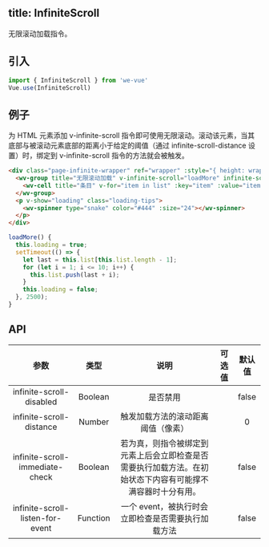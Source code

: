 title: InfiniteScroll
---
无限滚动加载指令。

## 引入

```js
import { InfiniteScroll } from 'we-vue'
Vue.use(InfiniteScroll)
```

## 例子

为 HTML 元素添加 v-infinite-scroll 指令即可使用无限滚动。滚动该元素，当其底部与被滚动元素底部的距离小于给定的阈值（通过 infinite-scroll-distance 设置）时，绑定到 v-infinite-scroll 指令的方法就会被触发。

```html
<div class="page-infinite-wrapper" ref="wrapper" :style="{ height: wrapperHeight + 'px' }">
  <wv-group title="无限滚动加载" v-infinite-scroll="loadMore" infinite-scroll-disabled="loading" infinite-scroll-distance="50">
    <wv-cell title="条目" v-for="item in list" :key="item" :value="item"></wv-cell>
  </wv-group>
  <p v-show="loading" class="loading-tips">
    <wv-spinner type="snake" color="#444" :size="24"></wv-spinner>
  </p>
</div>
```

```js
loadMore() {
  this.loading = true;
  setTimeout(() => {
    let last = this.list[this.list.length - 1];
    for (let i = 1; i <= 10; i++) {
      this.list.push(last + i);
    }
    this.loading = false;
  }, 2500);
}
```

## API

|   参数   |   类型    |   说明   | 可选值  |  默认值  |
| :----: | :-----: | :----: | :--: | :---: |
| infinite-scroll-disabled  | Boolean  |  是否禁用   |      |   false   |
| infinite-scroll-distance  | Number  |  触发加载方法的滚动距离阈值（像素）   |      |   0   |
| infinite-scroll-immediate-check  | Boolean  |  若为真，则指令被绑定到元素上后会立即检查是否需要执行加载方法。在初始状态下内容有可能撑不满容器时十分有用。   |      |   false   |
| infinite-scroll-listen-for-event  | Function  |  一个 event，被执行时会立即检查是否需要执行加载方法   |      |   false   |
